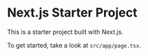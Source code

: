 # Next.js Starter Project

This is a starter project built with Next.js.

To get started, take a look at `src/app/page.tsx`.
